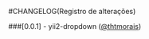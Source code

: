 ﻿#CHANGELOG(Registro de alterações)

###[0.0.1] - yii2-dropdown ([@thtmorais](https://gitlab.com/thtmorais))